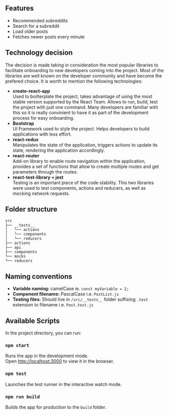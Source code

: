 ## Features
  - Recommended subreddits
  - Search for a subreddit
  - Load older posts
  - Fetches newer posts every minute

## Technology decision

The decision is made taking in consideration the most popular libraries to facilitate onboarding to new developers coming into the project. Most of the libraries are well known on the developer community and have become the prefered choice. It is worth to mention the following technologies: 

- **create-react-app** <br> 
Used to boilterplate the project, takes advantage of using the most stable version supported by the React Team. Allows to run, build, test the project with just one command. Many developers are familiar with this so it is really convinient to have it as part of the development process for easy onboarding.
- **Bootstrap**<br>
UI Framework used to style the project. Helps developers to build applications with less effort.
- **react-redux** <br>
Manipulates the state of the application, triggers actions to update its state, rendering the application accordingly. 
- **react-router** <br>
Add-on library to enable route navigation within the application, provides a set of functions that allow to create multiple routes and get parameters through the routes.
- **react-test-library + jest** <br>
Testing is an important piece of the code stability. This two libraries were used to test components, actions and reducers, as well as mocking network requests.
## Folder structure
```
src
├── __tests__
│   └── actions 
│   └── components
│   └── reducers
├── actions
├── api
├── components
└── mocks
└── reducers

```

## Naming conventions
 - **Variable naming:** camelCase ie. `const myVariable = 2;`
 - **Component filename:** PascalCase i.e. `PostList.js`
 - **Testing files:** Should live in `/src/__tests__` folder suffixing `.test` extension to filename i.e. `Post.test.js`

## Available Scripts

In the project directory, you can run:

### `npm start`

Runs the app in the development mode.<br>
Open [http://localhost:3000](http://localhost:3000) to view it in the browser.

### `npm test`

Launches the test runner in the interactive watch mode.

### `npm run build`

Builds the app for production to the `build` folder.
